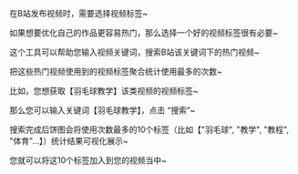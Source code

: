 在B站发布视频时，需要选择视频标签~

如果想要优化自己的作品更容易热门，那么选择一个好的视频标签很有必要~

这个工具可以帮助您输入视频关键词，搜索B站该关键词下的热门视频~

把这些热门视频使用到的视频标签聚合统计使用最多的次数~

比如，您想获取【羽毛球教学】该类视频的视频标签~

那么您可以输入关键词【羽毛球教学】，点击 “搜索”~

搜索完成后饼图会将使用次数最多的10个标签（比如【"羽毛球", "教学", "教程", "体育"...】）统计结果可视化展示~

您就可以将这10个标签加入到您的视频当中~